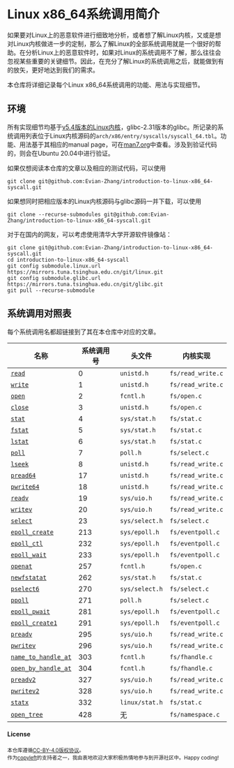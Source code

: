 # Linux x86_64系统调用简介

如果要对Linux上的恶意软件进行细致地分析，或者想了解Linux内核，又或是想对Linux内核做进一步的定制，那么了解Linux的全部系统调用就是一个很好的帮助。在分析Linux上的恶意软件时，如果对Linux的系统调用不了解，那么往往会忽视某些重要的关键细节。因此，在充分了解Linux的系统调用之后，就能做到有的放矢，更好地达到我们的需求。

本仓库将详细记录每个Linux x86_64系统调用的功能、用法与实现细节。

## 环境

所有实现细节均基于[v5.4版本的Linux内核](https://github.com/torvalds/linux/tree/v5.4)，glibc-2.31版本的glibc。所记录的系统调用列表位于Linux内核源码的`arch/x86/entry/syscalls/syscall_64.tbl`。功能、用法基于其相应的manual page，可在[man7.org](https://www.man7.org/linux/man-pages/)中查看。涉及到验证代码的，则会在Ubuntu 20.04中进行验证。

如果仅想阅读本仓库的文章以及相应的测试代码，可以使用

```shell
git clone git@github.com:Evian-Zhang/introduction-to-linux-x86_64-syscall.git
```

如果想同时把相应版本的Linux内核源码与glibc源码一并下载，可以使用

```shell
git clone --recurse-submodules git@github.com:Evian-Zhang/introduction-to-linux-x86_64-syscall.git
```

对于在国内的网友，可以考虑使用清华大学开源软件镜像站：

```shell
git clone git@github.com:Evian-Zhang/introduction-to-linux-x86_64-syscall.git
cd introduction-to-linux-x86_64-syscall
git config submodule.linux.url https://mirrors.tuna.tsinghua.edu.cn/git/linux.git
git config submodule.glibc.url https://mirrors.tuna.tsinghua.edu.cn/git/glibc.git
git pull --recurse-submodule
```

## 系统调用对照表

每个系统调用名都超链接到了其在本仓库中对应的文章。

|名称|系统调用号|头文件|内核实现|
|-|-|-|-|
|[`read`](src/filesystem/read-pread64-readv-preadv-preadv2.md)|0|`unistd.h`|`fs/read_write.c`|
|[`write`](src/filesystem/write-pwrite64-writev-pwritev-pwritev2.md)|1|`unistd.h`|`fs/read_write.c`|
|[`open`](src/filesystem/open-openat-name_to_handle_at-open_by_handle_at-open_tree.md)|2|`fcntl.h`|`fs/open.c`|
|[`close`](src/filesystem/close.md)|3|`unistd.h`|`fs/open.c`|
|[`stat`](src/filesystem/stat-fstat-lstat-newfstatat-statx.md)|4|`sys/stat.h`|`fs/stat.c`|
|[`fstat`](src/filesystem/stat-fstat-lstat-newfstatat-statx.md)|5|`sys/stat.h`|`fs/stat.c`|
|[`lstat`](src/filesystem/stat-fstat-lstat-newfstatat-statx.md)|6|`sys/stat.h`|`fs/stat.c`|
|[`poll`](src/filesystem/poll-select-pselect6-ppoll.md)|7|`poll.h`|`fs/select.c`|
|[`lseek`](src/filesystem/lseek.md)|8|`unistd.h`|`fs/read_write.c`|
|[`pread64`](src/filesystem/read-pread64-readv-preadv-preadv2.md)|17|`unistd.h`|`fs/read_write.c`|
|[`pwrite64`](src/filesystem/write-pwrite64-writev-pwritev-pwritev2.md)|18|`unistd.h`|`fs/read_write.c`|
|[`readv`](src/filesystem/read-pread64-readv-preadv-preadv2.md)|19|`sys/uio.h`|`fs/read_write.c`|
|[`writev`](src/filesystem/write-pwrite64-writev-pwritev-pwritev2.md)|20|`sys/uio.h`|`fs/read_write.c`|
|[`select`](src/filesystem/poll-select-pselect6-ppoll.md)|23|`sys/select.h`|`fs/select.c`|
|[`epoll_create`](src/filesystem/epoll_create-epoll_wait-epoll_ctl-epoll_pwait-epoll_create1.md)|213|`sys/epoll.h`|`fs/eventpoll.c`|
|[`epoll_ctl`](src/filesystem/epoll_create-epoll_wait-epoll_ctl-epoll_pwait-epoll_create1.md)|232|`sys/epoll.h`|`fs/eventpoll.c`|
|[`epoll_wait`](src/filesystem/epoll_create-epoll_wait-epoll_ctl-epoll_pwait-epoll_create1.md)|233|`sys/epoll.h`|`fs/eventpoll.c`|
|[`openat`](src/filesystem/open-openat-name_to_handle_at-open_by_handle_at-open_tree.md)|257|`fcntl.h`|`fs/open.c`|
|[`newfstatat`](src/filesystem/stat-fstat-lstat-newfstatat-statx.md)|262|`sys/stat.h`|`fs/stat.c`|
|[`pselect6`](src/filesystem/poll-select-pselect6-ppoll.md)|270|`sys/select.h`|`fs/select.c`|
|[`ppoll`](src/filesystem/poll-select-pselect6-ppoll.md)|271|`poll.h`|`fs/select.c`|
|[`epoll_pwait`](src/filesystem/epoll_create-epoll_wait-epoll_ctl-epoll_pwait-epoll_create1.md)|281|`sys/epoll.h`|`fs/eventpoll.c`|
|[`epoll_create1`](src/filesystem/epoll_create-epoll_wait-epoll_ctl-epoll_pwait-epoll_create1.md)|291|`sys/epoll.h`|`fs/eventpoll.c`|
|[`preadv`](src/filesystem/read-pread64-readv-preadv-preadv2.md)|295|`sys/uio.h`|`fs/read_write.c`|
|[`pwritev`](src/filesystem/write-pwrite64-writev-pwritev-pwritev2.md)|296|`sys/uio.h`|`fs/read_write.c`|
|[`name_to_handle_at`](src/filesystem/open-openat-name_to_handle_at-open_by_handle_at-open_tree.md)|303|`fcntl.h`|`fs/fhandle.c`|
|[`open_by_handle_at`](src/filesystem/open-openat-name_to_handle_at-open_by_handle_at-open_tree.md)|304|`fcntl.h`|`fs/fhandle.c`|
|[`preadv2`](src/filesystem/read-pread64-readv-preadv-preadv2.md)|327|`sys/uio.h`|`fs/read_write.c`|
|[`pwritev2`](src/filesystem/write-pwrite64-writev-pwritev-pwritev2.md)|328|`sys/uio.h`|`fs/read_write.c`|
|[`statx`](src/filesystem/stat-fstat-lstat-newfstatat-statx.md)|332|`linux/stat.h`|`fs/stat.c`|
|[`open_tree`](src/filesystem/open-openat-name_to_handle_at-open_by_handle_at-open_tree.md)|428|无|`fs/namespace.c`|

#### License

<sup>
本仓库遵循<a href="https://creativecommons.org/licenses/by/4.0/">CC-BY-4.0版权协议</a>。
</sup>

<br>

<sub>
作为<a href="https://copyleft.org/">copyleft</a>的支持者之一，我由衷地欢迎大家积极热情地参与到开源社区中。Happy coding!
</sub>
